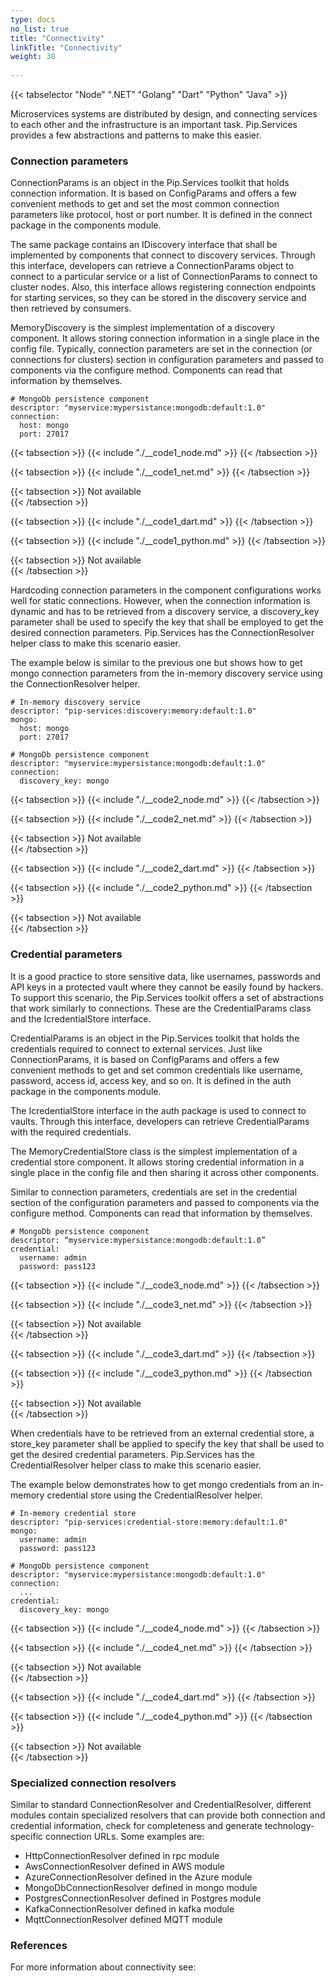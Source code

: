 ```yaml
---
type: docs
no_list: true
title: "Connectivity"
linkTitle: "Connectivity"
weight: 30
     
---
```


{{< tabselector "Node" ".NET" "Golang" "Dart" "Python" "Java" >}}

Microservices systems are distributed by design, and connecting services to each other and the infrastructure is an important task. Pip.Services provides a few abstractions and patterns to make this easier.

### Connection parameters

ConnectionParams is an object in the Pip.Services toolkit that holds connection information. It is based on ConfigParams and offers a few convenient methods to get and set the most common connection parameters like protocol, host or port number. It is defined in the connect package in the components module.

The same package contains an IDiscovery interface that shall be implemented by components that connect to discovery services. Through this interface, developers can retrieve a ConnectionParams object to connect to a particular service or a list of ConnectionParams to connect to cluster nodes. Also, this interface allows registering connection endpoints for starting services, so they can be stored in the discovery service and then retrieved by consumers.

MemoryDiscovery is the simplest implementation of a discovery component. It allows storing connection information in a single place in the config file. 
Typically, connection parameters are set in the connection (or connections for clusters) section in configuration parameters and passed to components via the configure method. Components can read that information by themselves. 

```
# MongoDb persistence component
descriptor: "myservice:mypersistance:mongodb:default:1.0"
connection:
  host: mongo
  port: 27017
```

{{< tabsection >}}
  {{< include "./__code1_node.md" >}}
{{< /tabsection >}}

{{< tabsection >}}
  {{< include "./__code1_net.md" >}}
{{< /tabsection >}}

{{< tabsection >}}
  Not available  
{{< /tabsection >}}

{{< tabsection >}}
  {{< include "./__code1_dart.md" >}}
{{< /tabsection >}}

{{< tabsection >}}
  {{< include "./__code1_python.md" >}}
{{< /tabsection >}}

{{< tabsection >}}
  Not available  
{{< /tabsection >}}

Hardcoding connection parameters in the component configurations works well for static connections. However, when the connection information is dynamic and has to be retrieved from a discovery service, a discovery_key parameter shall be used to specify the key that shall be employed to get the desired connection parameters. Pip.Services has the ConnectionResolver helper class to make this scenario easier.

The example below is similar to the previous one but shows how to get mongo connection parameters from the in-memory discovery service using the ConnectionResolver helper.

```
# In-memory discovery service
descriptor: "pip-services:discovery:memory:default:1.0"
mongo:
  host: mongo
  port: 27017

# MongoDb persistence component
descriptor: "myservice:mypersistance:mongodb:default:1.0"
connection:
  discovery_key: mongo
```

{{< tabsection >}}
  {{< include "./__code2_node.md" >}}
{{< /tabsection >}}

{{< tabsection >}}
  {{< include "./__code2_net.md" >}}
{{< /tabsection >}}

{{< tabsection >}}
  Not available  
{{< /tabsection >}}

{{< tabsection >}}
  {{< include "./__code2_dart.md" >}}
{{< /tabsection >}}

{{< tabsection >}}
  {{< include "./__code2_python.md" >}}
{{< /tabsection >}}

{{< tabsection >}}
  Not available  
{{< /tabsection >}}

### Credential parameters

It is a good practice to store sensitive data, like usernames, passwords and API keys in a protected vault where they cannot be easily found by hackers. To support this scenario, the Pip.Services toolkit offers a set of abstractions that work similarly to connections. These are the CredentialParams class and the IcredentialStore interface.

CredentialParams is an object in the Pip.Services toolkit that holds the credentials required to connect to external services. Just like ConnectionParams, it is based on ConfigParams and offers a few convenient methods to get and set common credentials like username, password, access id, access key, and so on. It is defined in the auth package in the components module.

The IcredentialStore interface in the auth package is used to connect to vaults. Through this interface, developers can retrieve CredentialParams with the required credentials.

The MemoryCredentialStore class is the simplest implementation of a credential store component. It allows storing credential information in a single place in the config file and then sharing it across other components. 

Similar to connection parameters, credentials are set in the credential section of the configuration parameters and passed to components via the configure method. Components can read that information by themselves. 

```
# MongoDb persistence component
descriptor: “myservice:mypersistance:mongodb:default:1.0”
credential:
  username: admin
  password: pass123
```

{{< tabsection >}}
  {{< include "./__code3_node.md" >}}
{{< /tabsection >}}

{{< tabsection >}}
  {{< include "./__code3_net.md" >}}
{{< /tabsection >}}

{{< tabsection >}}
  Not available  
{{< /tabsection >}}

{{< tabsection >}}
  {{< include "./__code3_dart.md" >}}
{{< /tabsection >}}

{{< tabsection >}}
  {{< include "./__code3_python.md" >}}
{{< /tabsection >}}

{{< tabsection >}}
  Not available  
{{< /tabsection >}}

When credentials have to be retrieved from an external credential store, a store_key parameter shall be applied to specify the key that shall be used to get the desired credential parameters. Pip.Services has the CredentialResolver helper class to make this scenario easier.

The example below demonstrates how to get mongo credentials from an in-memory credential store using the CredentialResolver helper.

```
# In-memory credential store
descriptor: "pip-services:credential-store:memory:default:1.0"
mongo:
  username: admin
  password: pass123

# MongoDb persistence component
descriptor: "myservice:mypersistance:mongodb:default:1.0"
connection:
  ...
credential:
  discovery_key: mongo
```

{{< tabsection >}}
  {{< include "./__code4_node.md" >}}
{{< /tabsection >}}

{{< tabsection >}}
  {{< include "./__code4_net.md" >}}
{{< /tabsection >}}

{{< tabsection >}}
  Not available  
{{< /tabsection >}}

{{< tabsection >}}
  {{< include "./__code4_dart.md" >}}
{{< /tabsection >}}

{{< tabsection >}}
  {{< include "./__code4_python.md" >}}
{{< /tabsection >}}

{{< tabsection >}}
  Not available  
{{< /tabsection >}}

### Specialized connection resolvers
Similar to standard ConnectionResolver and CredentialResolver, different modules contain specialized resolvers that can provide both connection and credential information, check for completeness and generate technology-specific connection URLs. Some examples are:

- HttpConnectionResolver defined in rpc module
- AwsConnectionResolver defined in AWS module
- AzureConnectionResolver defined in the Azure module
- MongoDbConnectionResolver defined in mongo module
- PostgresConnectionResolver defined in Postgres module
- KafkaConnectionResolver defined in kafka module
- MqttConnectionResolver defined MQTT module

### References

For more information about connectivity see:
